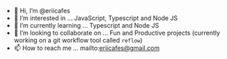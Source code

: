 - 👋 Hi, I’m @eriicafes
- 👀 I’m interested in ... JavaScript, Typescript and Node JS
- 🌱 I’m currently learning ... Typescript and Node JS
- 💞️ I’m looking to collaborate on ... Fun and Productive projects (currently working on a git workflow tool called `reflow`)
- 📫 How to reach me ... mailto:eriicafes@gmail.com

<!---
eriicafes/eriicafes is a ✨ special ✨ repository because its `README.md` (this file) appears on your GitHub profile.
You can click the Preview link to take a look at your changes.
--->
